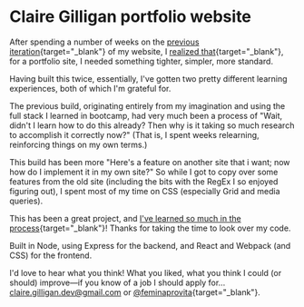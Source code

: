 # Claire Gilligan portfolio website

After spending a number of weeks on the [previous iteration](https://clairegilligan.herokuapp.com){target="_blank"}
of my website, I [realized that](https://medium.com/@feminaprovita/things-i-learned-building-my-portfolio-site-7abb472599ae?source=friends_link&sk=3d5684ab10c6f127a942352beb24299b){target="_blank"},
for a portfolio site, I needed something tighter, simpler, more standard.

Having built this twice, essentially, I've gotten two pretty different learning
experiences, both of which I'm grateful for.

The previous build, originating entirely from my imagination and using the full
stack I learned in bootcamp, had very much been a process of "Wait, didn't I
learn how to do this already? Then why is it taking so much research to accomplish
it correctly now?" (That is, I spent weeks relearning, reinforcing things on my own terms.)

This build has been more "Here's a feature on another site that i want; now how
do I implement it in my own site?" So while I got to copy over some features from
the old site (including the bits with the RegEx I so enjoyed figuring out), I
spent most of my time on CSS (especially Grid and media queries).

This has been a great project, and [I've learned so much in the process](https://medium.com/@feminaprovita/things-i-learned-building-my-portfolio-site-7abb472599ae?source=friends_link&sk=3d5684ab10c6f127a942352beb24299b){target="_blank"}!
Thanks for taking the time to look over my code.

Built in Node, using Express for the backend, and React and Webpack (and CSS)
for the frontend.

I'd love to hear what you think! What you liked, what you think I could (or
should) improve&mdash;if you know of a job I should apply for...
[claire.gilligan.dev@gmail.com](mailto:claire.gilligan.dev@gmail.com) or
[@feminaprovita](https://twitter.com/feminaprovita/){target="_blank"}.

